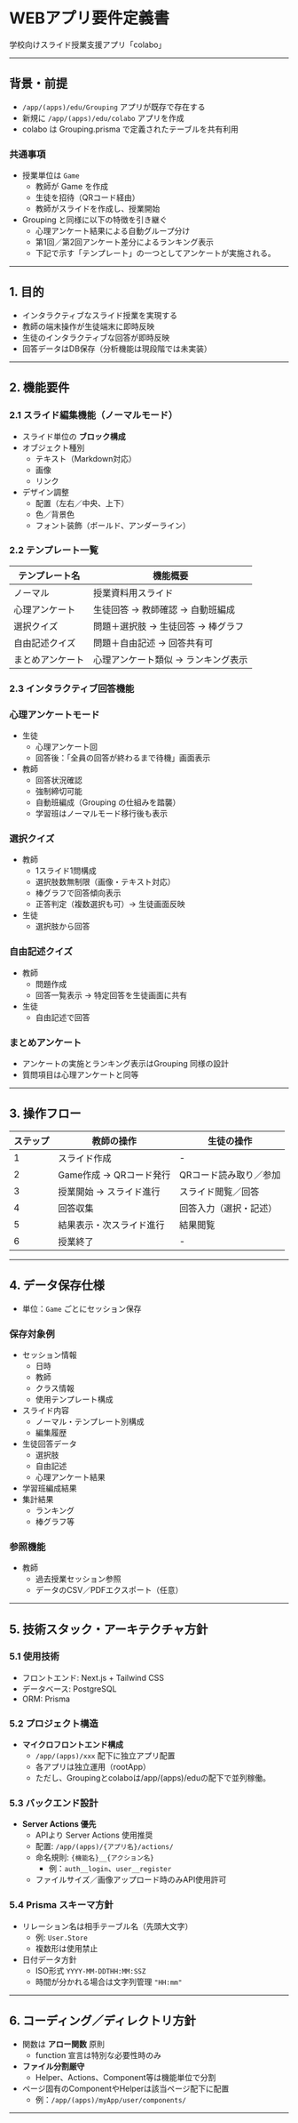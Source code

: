 # WEBアプリ要件定義書

学校向けスライド授業支援アプリ「colabo」

---

## 背景・前提

- `/app/(apps)/edu/Grouping` アプリが既存で存在する
- 新規に `/app/(apps)/edu/colabo` アプリを作成
- colabo は Grouping.prisma で定義されたテーブルを共有利用

### 共通事項

- 授業単位は `Game`
  - 教師が Game を作成
  - 生徒を招待（QRコード経由）
  - 教師がスライドを作成し、授業開始
- Grouping と同様に以下の特徴を引き継ぐ
  - 心理アンケート結果による自動グループ分け
  - 第1回／第2回アンケート差分によるランキング表示
  - 下記で示す「テンプレート」の一つとしてアンケートが実施される。

---

## 1. 目的

- インタラクティブなスライド授業を実現する
- 教師の端末操作が生徒端末に即時反映
- 生徒のインタラクティブな回答が即時反映
- 回答データはDB保存（分析機能は現段階では未実装）

---

## 2. 機能要件

### 2.1 スライド編集機能（ノーマルモード）

- スライド単位の **ブロック構成**
- オブジェクト種別
  - テキスト（Markdown対応）
  - 画像
  - リンク
- デザイン調整
  - 配置（左右／中央、上下）
  - 色／背景色
  - フォント装飾（ボールド、アンダーライン）

### 2.2 テンプレート一覧

| テンプレート名   | 機能概要                            |
| ---------------- | ----------------------------------- |
| ノーマル         | 授業資料用スライド                  |
| 心理アンケート   | 生徒回答 → 教師確認 → 自動班編成    |
| 選択クイズ       | 問題＋選択肢 → 生徒回答 → 棒グラフ  |
| 自由記述クイズ   | 問題＋自由記述 → 回答共有可         |
| まとめアンケート | 心理アンケート類似 → ランキング表示 |

### 2.3 インタラクティブ回答機能

### 心理アンケートモード

- 生徒
  - 心理アンケート回
  - 回答後：「全員の回答が終わるまで待機」画面表示
- 教師
  - 回答状況確認
  - 強制締切可能
  - 自動班編成（Grouping の仕組みを踏襲）
  - 学習班はノーマルモード移行後も表示

### 選択クイズ

- 教師
  - 1スライド1問構成
  - 選択肢数無制限（画像・テキスト対応）
  - 棒グラフで回答傾向表示
  - 正答判定（複数選択も可）→ 生徒画面反映
- 生徒
  - 選択肢から回答

### 自由記述クイズ

- 教師
  - 問題作成
  - 回答一覧表示 → 特定回答を生徒画面に共有
- 生徒
  - 自由記述で回答

### まとめアンケート

- アンケートの実施とランキング表示はGrouping 同様の設計
- 質問項目は心理アンケートと同等

---

## 3. 操作フロー

| ステップ | 教師の操作               | 生徒の操作             |
| -------- | ------------------------ | ---------------------- |
| 1        | スライド作成             | -                      |
| 2        | Game作成 → QRコード発行  | QRコード読み取り／参加 |
| 3        | 授業開始 → スライド進行  | スライド閲覧／回答     |
| 4        | 回答収集                 | 回答入力（選択・記述） |
| 5        | 結果表示・次スライド進行 | 結果閲覧               |
| 6        | 授業終了                 | -                      |

---

## 4. データ保存仕様

- 単位：`Game` ごとにセッション保存

### 保存対象例

- セッション情報
  - 日時
  - 教師
  - クラス情報
  - 使用テンプレート構成
- スライド内容
  - ノーマル・テンプレート別構成
  - 編集履歴
- 生徒回答データ
  - 選択肢
  - 自由記述
  - 心理アンケート結果
- 学習班編成結果
- 集計結果
  - ランキング
  - 棒グラフ等

### 参照機能

- 教師
  - 過去授業セッション参照
  - データのCSV／PDFエクスポート（任意）

---

## 5. 技術スタック・アーキテクチャ方針

### 5.1 使用技術

- フロントエンド: Next.js + Tailwind CSS
- データベース: PostgreSQL
- ORM: Prisma

### 5.2 プロジェクト構造

- **マイクロフロントエンド構成**
  - `/app/(apps)/xxx` 配下に独立アプリ配置
  - 各アプリは独立運用（rootApp）
  - ただし、Groupingとcolaboは/app/(apps)/eduの配下で並列稼働。

### 5.3 バックエンド設計

- **Server Actions 優先**
  - APIより Server Actions 使用推奨
  - 配置: `/app/(apps)/{アプリ名}/actions/`
  - 命名規則: `{機能名}__{アクション名}`
    - 例：`auth__login`、`user__register`
  - ファイルサイズ／画像アップロード時のみAPI使用許可

### 5.4 Prisma スキーマ方針

- リレーション名は相手テーブル名（先頭大文字）
  - 例: `User.Store`
  - 複数形は使用禁止
- 日付データ方針
  - ISO形式 `YYYY-MM-DDTHH:MM:SSZ`
  - 時間が分かれる場合は文字列管理 `"HH:mm"`

---

## 6. コーディング／ディレクトリ方針

- 関数は **アロー関数** 原則
  - function 宣言は特別な必要性時のみ
- **ファイル分割厳守**
  - Helper、Actions、Component等は機能単位で分割
- ページ固有のComponentやHelperは該当ページ配下に配置
  - 例：`/app/(apps)/myApp/user/components/`

---
